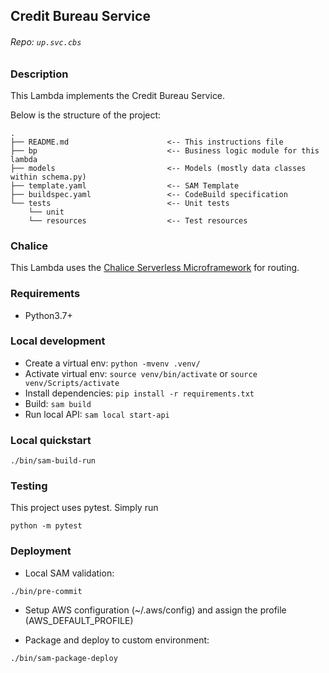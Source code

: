 ## Credit Bureau Service
###### Repo: `up.svc.cbs`

### Description
This Lambda implements the Credit Bureau Service.

Below is the structure of the project:

```
.
├── README.md                      <-- This instructions file
├── bp                             <-- Business logic module for this lambda
├── models                         <-- Models (mostly data classes within schema.py)
├── template.yaml                  <-- SAM Template
├── buildspec.yaml                 <-- CodeBuild specification
└── tests                          <-- Unit tests
    └── unit
    └── resources                  <-- Test resources
```

### Chalice
This Lambda uses the [Chalice Serverless Microframework](https://chalice.readthedocs.io/en/latest/) for routing.

### Requirements

* Python3.7+

### Local development

* Create a virtual env: `python -mvenv .venv/`
* Activate virtual env: `source venv/bin/activate` or `source venv/Scripts/activate`
* Install dependencies: `pip install -r requirements.txt`
* Build:                `sam build`
* Run local API:        `sam local start-api`

### Local quickstart

```
./bin/sam-build-run
```

### Testing

This project uses pytest. Simply run

```
python -m pytest
```

### Deployment

* Local SAM validation:

```
./bin/pre-commit
```
* Setup AWS configuration (~/.aws/config) and assign the profile (AWS_DEFAULT_PROFILE)

* Package and deploy to custom environment:
```
./bin/sam-package-deploy
```
